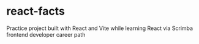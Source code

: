 # react-facts
Practice project built with React and Vite while learning React via Scrimba frontend developer career path
